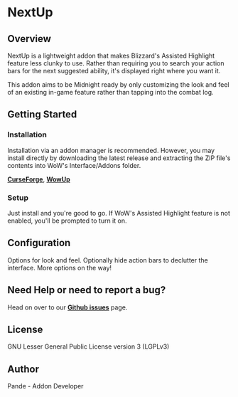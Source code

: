 # NextUp

## Overview
NextUp is a lightweight addon that makes Blizzard's Assisted Highlight feature less clunky to use. Rather than requiring you to search your action bars for the next suggested ability, it's displayed right where you want it.

This addon aims to be Midnight ready by only customizing the look and feel of an existing in-game feature rather than tapping into the combat log.

## Getting Started

### Installation
Installation via an addon manager is recommended. However, you may install directly by downloading the latest release and extracting the ZIP file's contents into WoW's Interface/Addons folder.

[**CurseForge**](https://www.curseforge.com/download), [**WowUp**](https://wowup.io/)

### Setup
Just install and you're good to go. If WoW's Assisted Highlight feature is not enabled, you'll be prompted to turn it on.

## Configuration
Options for look and feel. Optionally hide action bars to declutter the interface. More options on the way!

## Need Help or need to report a bug?
Head on over to our [**Github issues**](https://github.com/pande2929/OBC/issues) page.

## License
GNU Lesser General Public License version 3 (LGPLv3)

## Author
Pande - Addon Developer